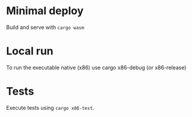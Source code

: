 # Minimal deploy
Build and serve with `cargo wasm`

# Local run
To run the executable native (x86) use cargo x86-debug (or x86-release)

# Tests
Execute tests using `cargo x86-test`.
